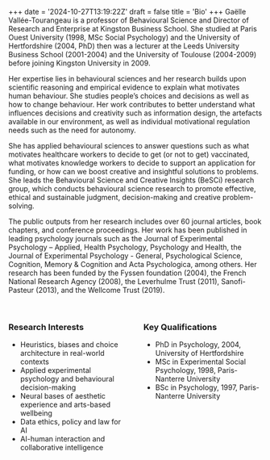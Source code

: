 +++
date = '2024-10-27T13:19:22Z'
draft = false
title = 'Bio'
+++
Gaëlle Vallée-Tourangeau is a professor of Behavioural Science and Director of Research and Enterprise at Kingston Business School. She studied at Paris Ouest University (1998, MSc Social Psychology) and the University of Hertfordshire (2004, PhD) then was a lecturer at the Leeds University Business School (2001-2004) and the University of Toulouse (2004-2009) before joining Kingston University in 2009.

Her expertise lies in behavioural sciences and her research builds upon scientific reasoning and empirical evidence to explain what motivates human behaviour. She studies people’s choices and decisions as well as how to change behaviour. Her work contributes to better understand what influences decisions and creativity such as information design, the artefacts available in our environment, as well as individual motivational regulation needs such as the need for autonomy.

She has applied behavioural sciences to answer questions such as what motivates healthcare workers to decide to get (or not to get) vaccinated, what motivates knowledge workers to decide to support an application for funding, or how can we boost creative and insightful solutions to problems. She leads the Behavioural Science and Creative Insights (BeSCi) research group, which conducts behavioural science research to promote effective, ethical and sustainable judgment, decision-making and creative problem-solving.

The public outputs from her research includes over 60 journal articles, book chapters, and conference proceedings. Her work has been published in leading psychology journals such as the Journal of Experimental Psychology – Applied, Health Psychology, Psychology and Health, the Journal of Experimental Psychology - General, Psychological Science, Cognition, Memory & Cognition and Acta Psychologica, among others. Her research has been funded by the Fyssen foundation (2004), the French National Research Agency (2008), the Leverhulme Trust (2011), Sanofi-Pasteur (2013), and the Wellcome Trust (2019).

<div style="display: flex; gap: 2rem; margin: 2rem 0;">
    <div style="flex: 1;">
        <h3>Research Interests</h3>
        <ul>
            <li>Heuristics, biases and choice architecture in real-world contexts</li>
            <li>Applied experimental psychology and behavioural decision-making</li>
            <li>Neural bases of aesthetic experience and arts-based wellbeing</li>
            <li>Data ethics, policy and law for AI</li>
            <li>AI-human interaction and collaborative intelligence</il>
        </ul>
    </div>
    <div style="flex: 1;">
        <h3>Key Qualifications</h3>
        <ul>
            <li>PhD in Psychology, 2004, University of Hertfordshire</li>
            <li>MSc in Experimental Social Psychology, 1998, Paris-Nanterre University</li>
            <li>BSc in Psychology, 1997, Paris-Nanterre University</li>
        </ul>
    </div>
</div>